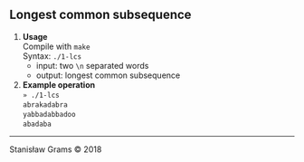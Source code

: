 ## Longest common subsequence
1. **Usage**  
	Compile with `make`  
	Syntax: `./1-lcs`  
    - input: two `\n` separated words
    - output: longest common subsequence
2. **Example operation**  
  `» ./1-lcs`  
  `abrakadabra`  
  `yabbadabbadoo`  
  `abadaba`  
  ---
  Stanisław Grams © 2018

